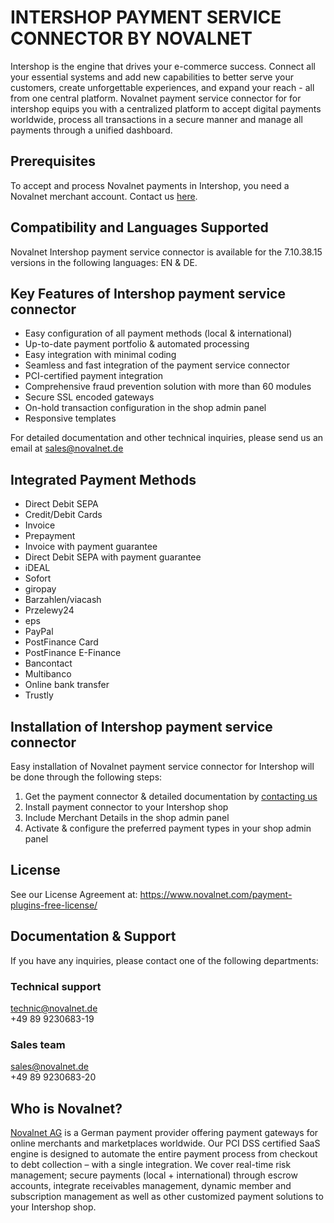 #  INTERSHOP PAYMENT SERVICE CONNECTOR BY NOVALNET

Intershop is the engine that drives your e-commerce success. Connect all your essential systems and add new capabilities to better serve your customers, create unforgettable experiences, and expand your reach - all from one central platform. Novalnet payment service connector for for intershop equips you with a centralized platform to accept digital payments worldwide, process all transactions in a secure manner and manage all payments through a unified dashboard. 

## Prerequisites
To accept and process Novalnet payments in Intershop, you need a Novalnet merchant account. Contact us [here](https://www.novalnet.de/kontakt/sales). 

## Compatibility and Languages Supported
Novalnet Intershop payment service connector is available for the 7.10.38.15 versions in the following languages: EN & DE.
  
## Key Features of Intershop payment service connector

* Easy configuration of all payment methods (local & international)
* Up-to-date payment portfolio & automated processing
* Easy integration with minimal coding   
* Seamless and fast integration of the payment service connector
* PCI-certified payment integration
* Comprehensive fraud prevention solution with more than 60 modules 
* Secure SSL encoded gateways
* On-hold transaction configuration in the shop admin panel
* Responsive templates

For detailed documentation and other technical inquiries, please send us an email at <a href="mailto:sales@novalnet.de"> sales@novalnet.de </a>

## Integrated Payment Methods

- Direct Debit SEPA
- Credit/Debit Cards
- Invoice
- Prepayment
- Invoice with payment guarantee
- Direct Debit SEPA with payment guarantee
- iDEAL
- Sofort
- giropay
- Barzahlen/viacash
- Przelewy24
- eps
- PayPal
- PostFinance Card
- PostFinance E-Finance
- Bancontact
- Multibanco
- Online bank transfer
- Trustly

## Installation of Intershop payment service connector

Easy installation of Novalnet payment service connector for Intershop will be done through the following steps: 
1. Get the payment connector & detailed documentation by <a href="https://www.novalnet.de/kontakt"> contacting us </a>
2. Install payment connector to your Intershop shop 
3. Include Merchant Details in the shop admin panel 
4. Activate & configure the preferred payment types in your shop admin panel

## License

See our License Agreement at: https://www.novalnet.com/payment-plugins-free-license/

## Documentation & Support

If you have any inquiries, please contact one of the following departments:

### Technical support 
technic@novalnet.de <br>
+49 89 9230683-19

### Sales team 
sales@novalnet.de <br>
+49 89 9230683-20

## Who is Novalnet?
 
<a href="www.novalnet.de/">Novalnet AG</a> is a German payment provider offering payment gateways for online merchants and marketplaces worldwide. Our PCI  DSS certified SaaS engine is designed to automate the entire payment process from checkout to debt collection – with a single integration. We cover real-time risk management; secure payments (local + international) through escrow accounts, integrate receivables management, dynamic member and subscription management as well as other customized payment solutions to your Intershop shop.
